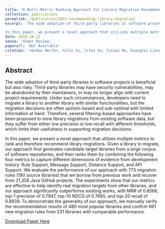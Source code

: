 ```yaml
---
title: "A Multi-Metric Ranking Approach for Library Migration Recommendations"
collection: publications
permalink: /publication/2021-recommending-library-migration
excerpt: 'The wide adoption of third-party libraries in software projects is beneficial but also risky. Third-party libraries may have security vulnerabilities, may be abandoned by their maintainers, or may no longer align with current project requirements. Under such circumstances, developers need to migrate a library to another library with similar functionalities, but the migration decisions are often opinion-based and sub-optimal with limited information at hand. Therefore, several filtering-based approaches have been proposed to mine library migrations from existing software data, but they suffer from either low precision or low recall with different thresholds, which limits their usefulness in supporting migration decisions.

In this paper, we present a novel approach that utilizes multiple metrics to rank and therefore recommend library migrations. Given a library to migrate, our approach first generates candidate target libraries from a large corpus of software repositories, and then ranks them by combining the following four metrics to capture different dimensions of evidence from development history: Rule Support, Message Support, Distance Support, and API Support. We evaluate the performance of our approach with 773 migration rules (190 source libraries) that we borrow from previous work and recover from 21,358 Java GitHub projects. The experiments show that our metrics are effective to help identify real migration targets from other libraries, and our approach significantly outperforms existing works, with MRR of 0.8566, top-1 precision of 0.7947, top-10 NDCG of 0.7665, and top-20 recall of 0.8939. To demonstrate the generality of our approach, we manually verify the recommendation results of 480 most popular libraries and confirm 661 new migration rules from 231 libraries with comparable performance.'
date: 2020-10-22
venue: 'Under Review'
paperurl: 'Not Available'
citation: '<b>Hao He</b>, Yulin Xu, Yifei Xu, Yixiao Ma, Guangtai Liang and Minghui Zhou. A Multi-Metric Ranking Approach for Library Migration Recommendations. Under Review.'
---
```


## Abstract

The wide adoption of third-party libraries in software projects is beneficial but also risky. Third-party libraries may have security vulnerabilities, may be abandoned by their maintainers, or may no longer align with current project requirements. Under such circumstances, developers need to migrate a library to another library with similar functionalities, but the migration decisions are often opinion-based and sub-optimal with limited information at hand. Therefore, several filtering-based approaches have been proposed to mine library migrations from existing software data, but they suffer from either low precision or low recall with different thresholds, which limits their usefulness in supporting migration decisions.

In this paper, we present a novel approach that utilizes multiple metrics to rank and therefore recommend library migrations. Given a library to migrate, our approach first generates candidate target libraries from a large corpus of software repositories, and then ranks them by combining the following four metrics to capture different dimensions of evidence from development history: Rule Support, Message Support, Distance Support, and API Support. We evaluate the performance of our approach with 773 migration rules (190 source libraries) that we borrow from previous work and recover from 21,358 Java GitHub projects. The experiments show that our metrics are effective to help identify real migration targets from other libraries, and our approach significantly outperforms existing works, with MRR of 0.8566, top-1 precision of 0.7947, top-10 NDCG of 0.7665, and top-20 recall of 0.8939. To demonstrate the generality of our approach, we manually verify the recommendation results of 480 most popular libraries and confirm 661 new migration rules from 231 libraries with comparable performance.


[Download Paper Here](http://hehao98.github.io/files/2021-migration.pdf)

